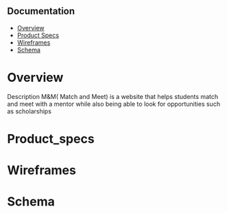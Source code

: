 ## Documentation

* [Overview](#Overview)
* [Product Specs](#Product_specs)
* [Wireframes](#Wireframes)
* [Schema](#Schema)
	
# Overview
Description 
M&M( Match and Meet) is a website that helps students match and meet with a mentor while also being able to look for opportunities such as scholarships


# Product_specs





# Wireframes




# Schema


